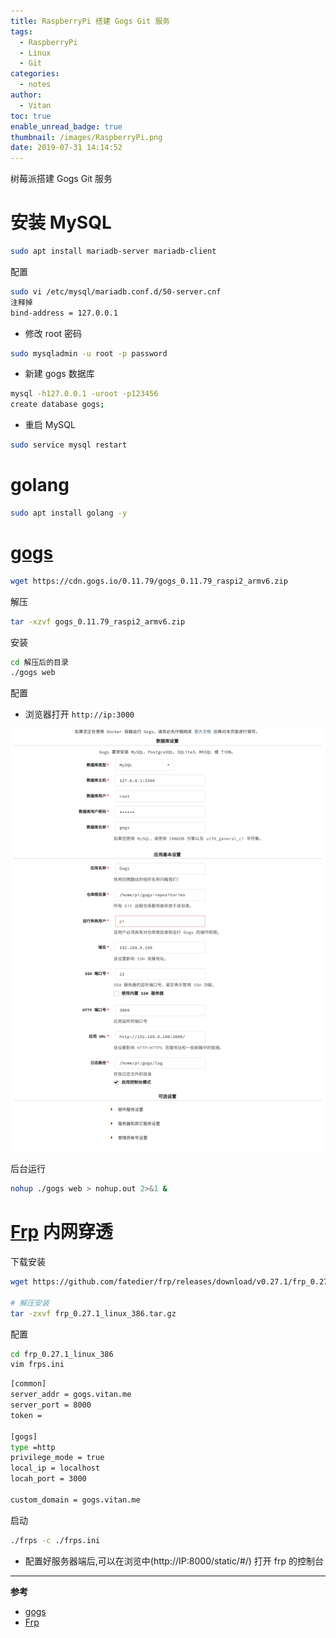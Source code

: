 ```yaml
---
title: RaspberryPi 搭建 Gogs Git 服务
tags:
  - RaspberryPi
  - Linux
  - Git
categories:
  - notes
author:
  - Vitan
toc: true
enable_unread_badge: true
thumbnail: /images/RaspberryPi.png
date: 2019-07-31 14:14:52
---
```

树莓派搭建 Gogs Git 服务
<!--more-->
# 安装 MySQL
```bash
sudo apt install mariadb-server mariadb-client 
```
配置
```bash
sudo vi /etc/mysql/mariadb.conf.d/50-server.cnf 
注释掉 
bind-address = 127.0.0.1
```
- 修改 root 密码
```bash
sudo mysqladmin -u root -p password 
```
- 新建 gogs 数据库
```bash
mysql -h127.0.0.1 -uroot -p123456
create database gogs;
```
- 重启 MySQL
```bash
sudo service mysql restart
```
# golang
```bash
sudo apt install golang -y
```

# [gogs](https://gogs.io/)
```bash
wget https://cdn.gogs.io/0.11.79/gogs_0.11.79_raspi2_armv6.zip
```
解压
```bash
tar -xzvf gogs_0.11.79_raspi2_armv6.zip
```

安装
```bash
cd 解压后的目录
./gogs web
```

配置
- 浏览器打开 `http://ip:3000`

![](https://raw.githubusercontent.com/ivitan/Picture/master/20190731144809.png)

后台运行
```bash
nohup ./gogs web > nohup.out 2>&1 &
```
# [Frp](https://diannaobos.com/frp/) 内网穿透
下载安装
```bash
wget https://github.com/fatedier/frp/releases/download/v0.27.1/frp_0.27.1_linux_386.tar.gz
  
# 解压安装
tar -zxvf frp_0.27.1_linux_386.tar.gz
```

配置
```bash
cd frp_0.27.1_linux_386
vim frps.ini
```
```bash
[common]
server_addr = gogs.vitan.me
server_port = 8000
token = 

[gogs]
type =http
privilege_mode = true
local_ip = localhost
locah_port = 3000

custom_domain = gogs.vitan.me
```
启动
```bash
./frps -c ./frps.ini
```
- 配置好服务器端后,可以在浏览中(http://IP:8000/static/#/) 打开 frp 的控制台

---
**参考**
- [gogs](https://gogs.io/docs/installation/install_from_binary)
- [Frp](https://diannaobos.com/frp/)
